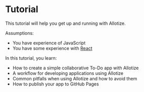 # Tutorial
This tutorial will help you get up and running with Allotize.

Assumptions:
* You have experience of JavaScript
* You have some experience with [React](https://reactjs.org/)

In this tutorial, you learn:
* How to create a simple collaborative To-Do app with Allotize
* A workflow for developing applications using Allotize
* Common pitfalls when using Allotize and how to avoid them
* How to publish your app to GitHub Pages